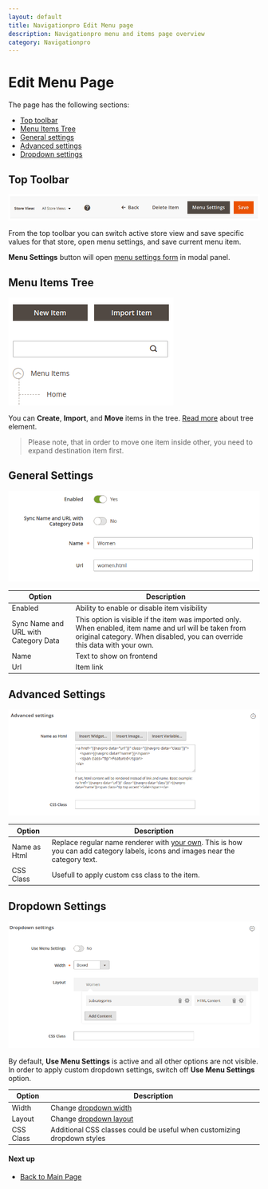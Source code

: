```yaml
---
layout: default
title: Navigationpro Edit Menu page
description: Navigationpro menu and items page overview
category: Navigationpro
---
```


# Edit Menu Page

The page has the following sections:

 -  [Top toolbar](#top-toolbar)
 -  [Menu Items Tree](#menu-items-tree)
 -  [General settings](#general-settings)
 -  [Advanced settings](#advanced-settings)
 -  [Dropdown settings](#dropdown-settings)

## Top Toolbar

![Top toolbar](/images/m2/navigationpro/backend/menu-edit/top-toolbar.png)

From the top toolbar you can switch active store view and save specific values
for that store, open menu settings, and save current menu item.

**Menu Settings** button will open
[menu settings form](/m2/extensions/navigationpro/backend/menu-settings/)
in modal panel.

## Menu Items Tree

![Menu Items Tree](/images/m2/navigationpro/backend/menu-edit/menu-items-tree.png)

You can **Create**, **Import**, and **Move** items in the tree.
[Read more](/m2/extensions/navigationpro/ui/menu-items-tree/) about
tree element.

> Please note, that in order to move one item inside other, you need to expand
> destination item first.

## General Settings

![General Settings](/images/m2/navigationpro/backend/menu-edit/general-settings.png)

Option | Description
-------|------------
Enabled | Ability to enable or disable item visibility
Sync Name and URL with Category Data | This option is visible if the item was imported only. When enabled, item name and url will be taken from original category. When disabled, you can override this data with your own.
Name | Text to show on frontend
Url | Item link

## Advanced Settings

![Advanced Settings](/images/m2/navigationpro/backend/menu-edit/advanced-settings.png)

Option | Description
-------|------------
Name as Html | Replace regular name renderer with [your own][item-name-renderer]. This is how you can add category labels, icons and images near the category text.
CSS Class | Usefull to apply custom css class to the item.

## Dropdown Settings

![Advanced Settings](/images/m2/navigationpro/backend/menu-edit/dropdown-settings.png)

By default, **Use Menu Settings** is active and all other options are not visible.
In order to apply custom dropdown settings, switch off **Use Menu Settings**
option.

Option  | Description
--------|----------------------------------------
Width   | Change [dropdown width][dropdown-width]
Layout  | Change [dropdown layout][dropdown-layout]
CSS Class | Additional CSS classes could be useful when customizing dropdown styles

#### Next up

 -  [Back to Main Page](/m2/extensions/navigationpro/)

[item-name-renderer]: /m2/extensions/navigationpro/ui/menu-item-name-as-html/ "Item Name Renderer"
[item-modifiers]: /m2/extensions/navigationpro/customization/css-helpers/#item-modifiers "Item CSS Modifiers"
[dropdown-width]: /m2/extensions/navigationpro/ui/dropdown-width-modes/ "Dropdown Width Modes"
[dropdown-layout]: /m2/extensions/navigationpro/ui/dropdown-layout-builder/ "Dropdown Layout Builder"
[category-tips]: /m2/extensions/navigationpro/use-cases/category-tips/ "Category Tips (Labels)"
[iconic-menu]: /m2/extensions/navigationpro/use-cases/iconic-menu/ "Iconic Menu"
